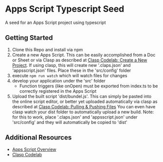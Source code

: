 # Apps Script Typescript Seed
A seed for an Apps Script project using typescript

## Getting Started
1) Clone this Repo and install via npm
2) Create a new Apps Script. This can be easily accomplished from a Doc or Sheet or via Clasp as described at [Clasp Codelab: Create a New Project](https://codelabs.developers.google.com/codelabs/clasp#3). If using clasp, this will create new '.claps.json' and 'appsscript.json' files. Place these in the 'src/config' folder
3) execute ```npm run watch``` which will watch files for changes
4) develop your application under the 'src' folder
    * Function triggers (like onOpen) must be exported from index.ts to be correctly registered in the Apps Script 
5) Upload the built script 'dist/bundel.js'. This can simply be pasted into the online script editor, or better yet uploaded automatically via clasp as described at [Clasp Codelab: Pulling & Pushing Files](https://codelabs.developers.google.com/codelabs/clasp#4) You can even have clasp watch your dist folder to automatically upload a new build. Note: for this to work, place '.claps.json' and 'appsscript.json' under 'src/config' and they will automatically be copied to 'dist' 

## Additional Resources
* [Apps Script Overview](https://developers.google.com/apps-script/overview)
* [Clasp Codelab](https://codelabs.developers.google.com/codelabs/clasp#0)